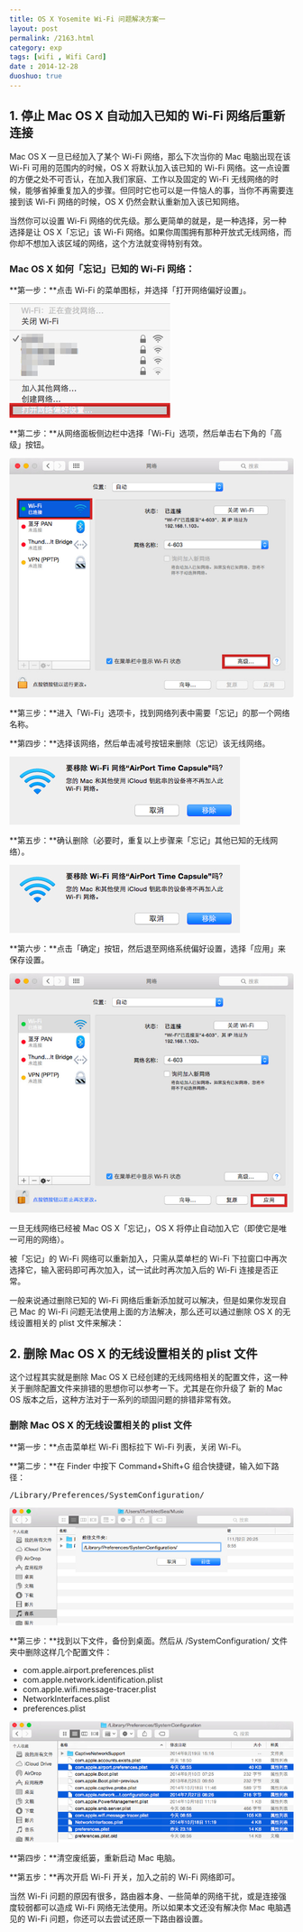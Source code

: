```yaml
---
title: OS X Yosemite Wi-Fi 问题解决方案一
layout: post
permalink: /2163.html
category: exp
tags: [wifi , Wifi Card]
date : 2014-12-28
duoshuo: true
---
```

## 1. 停止 Mac OS X 自动加入已知的 Wi-Fi 网络后重新连接

Mac OS X 一旦已经加入了某个 Wi-Fi 网络，那么下次当你的 Mac 电脑出现在该 Wi-Fi 可用的范围内的时候，OS X 将默认加入该已知的 Wi-Fi 网络。这一点设置的方便之处不可否认，在加入我们家庭、工作以及固定的 Wi-Fi 无线网络的时候，能够省掉重复加入的步骤。但同时它也可以是一件恼人的事，当你不再需要连接到该 Wi-Fi 网络的时候，OS X 仍然会默认重新加入该已知网络。

当然你可以设置 Wi-Fi 网络的优先级。那么更简单的就是，是一种选择，另一种选择是让 OS X「忘记」该 Wi-Fi 网络。如果你周围拥有那种开放式无线网络，而你却不想加入该区域的网络，这个方法就变得特别有效。

### Mac OS X 如何「忘记」已知的 Wi-Fi 网络：

**第一步：**点击 Wi-Fi 的菜单图标，并选择「打开网络偏好设置」。

![OS X Yosemite Wi-Fi 不问题解决方案一][1]

**第二步：**从网络面板侧边栏中选择「Wi-Fi」选项，然后单击右下角的「高级」按钮。

![OS X Yosemite Wi-Fi 不问题解决方案一][2]

**第三步：**进入「Wi-Fi」选项卡，找到网络列表中需要「忘记」的那一个网络名称。

**第四步：**选择该网络，然后单击减号按钮来删除（忘记）该无线网络。

![OS X Yosemite Wi-Fi 不问题解决方案一][3]

**第五步：**确认删除（必要时，重复以上步骤来「忘记」其他已知的无线网络）。

![OS X Yosemite Wi-Fi 不问题解决方案一][3]

**第六步：**点击「确定」按钮，然后退至网络系统偏好设置，选择「应用」来保存设置。

![OS X Yosemite Wi-Fi 不问题解决方案一][4]

一旦无线网络已经被 Mac OS X「忘记」，OS X 将停止自动加入它（即使它是唯一可用的网络）。

被「忘记」的 Wi-Fi 网络可以重新加入，只需从菜单栏的 Wi-Fi 下拉窗口中再次选择它，输入密码即可再次加入，试一试此时再次加入后的 Wi-Fi 连接是否正常。

一般来说通过删除已知的 Wi-Fi 网络后重新添加就可以解决，但是如果你发现自己 Mac 的 Wi-Fi 问题无法使用上面的方法解决，那么还可以通过删除 OS X 的无线设置相关的 plist 文件来解决：

## 2. 删除 Mac OS X 的无线设置相关的 plist 文件

这个过程其实就是删除 Mac OS X 已经创建的无线网络相关的配置文件，这一种关于删除配置文件来排错的思想你可以参考一下。尤其是在你升级了 新的 Mac OS 版本之后，这种方法对于一系列的顽固问题的排错非常有效。

### 删除 Mac OS X 的无线设置相关的 plist 文件

**第一步：**点击菜单栏 Wi-Fi 图标拉下 Wi-Fi 列表，关闭 Wi-Fi。

**第二步：**在 Finder 中按下 Command+Shift+G 组合快捷键，输入如下路径：

<pre>/Library/Preferences/SystemConfiguration/</pre>

![OS X Yosemite Wi-Fi 不问题解决方案一][5]

**第三步：**找到以下文件，备份到桌面。然后从 /SystemConfiguration/ 文件夹中删除这样几个配置文件：

  * com.apple.airport.preferences.plist
  * com.apple.network.identification.plist
  * com.apple.wifi.message-tracer.plist
  * NetworkInterfaces.plist
  * preferences.plist

![OS X Yosemite Wi-Fi 不问题解决方案一][6]

**第四步：**清空废纸篓，重新启动 Mac 电脑。

**第五步：**再次开启 Wi-Fi 开关，加入之前的 Wi-Fi 网络即可。

当然 Wi-Fi 问题的原因有很多，路由器本身、一些简单的网络干扰，或是连接强度较弱都可以造成 Wi-Fi 网络无法使用。所以如果本文还没有解决你 Mac 电脑遇见的 Wi-Fi 问题，你还可以去尝试还原一下路由器设置。


 [1]: /wp-content/uploads/sinapicv2-backup/2163-ww4-large-005V4vEUjw1enugnl8aobj307x05ndg2.jpg
 [2]: /wp-content/uploads/sinapicv2-backup/2163-ww3-large-005V4vEUjw1enugnr27rej30ik0fntap.jpg
 [3]: /wp-content/uploads/sinapicv2-backup/2163-ww1-large-005V4vEUjw1enugo1oj84j30bd03dmxk.jpg
 [4]: /wp-content/uploads/sinapicv2-backup/2163-ww1-large-005V4vEUjw1enugod3x7mj30ik0fn76b.jpg
 [5]: /wp-content/uploads/sinapicv2-backup/2163-ww2-large-005V4vEUjw1enugolb8mzj30m9099abh.jpg
 [6]: /wp-content/uploads/sinapicv2-backup/2163-ww4-large-005V4vEUjw1enugorr1hsj30lv09bq7i.jpg



